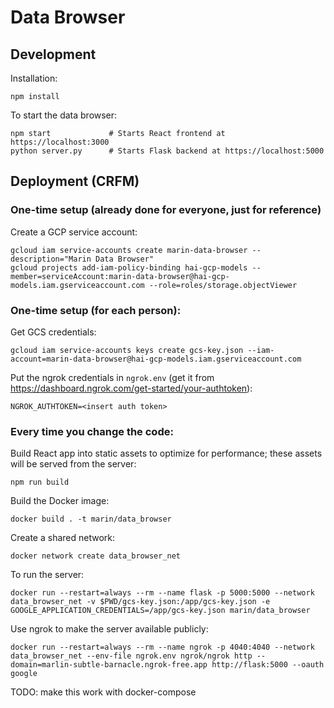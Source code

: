 # Data Browser

## Development

Installation:

    npm install

To start the data browser:

    npm start             # Starts React frontend at https://localhost:3000
    python server.py      # Starts Flask backend at https://localhost:5000

## Deployment (CRFM)

### One-time setup (already done for everyone, just for reference)

Create a GCP service account:

    gcloud iam service-accounts create marin-data-browser --description="Marin Data Browser"
    gcloud projects add-iam-policy-binding hai-gcp-models --member=serviceAccount:marin-data-browser@hai-gcp-models.iam.gserviceaccount.com --role=roles/storage.objectViewer

### One-time setup (for each person):

Get GCS credentials:

    gcloud iam service-accounts keys create gcs-key.json --iam-account=marin-data-browser@hai-gcp-models.iam.gserviceaccount.com

Put the ngrok credentials in `ngrok.env` (get it from https://dashboard.ngrok.com/get-started/your-authtoken):

    NGROK_AUTHTOKEN=<insert auth token>

### Every time you change the code:

Build React app into static assets to optimize for performance; these assets
will be served from the server:

    npm run build

Build the Docker image:

    docker build . -t marin/data_browser

Create a shared network:

    docker network create data_browser_net

To run the server:

    docker run --restart=always --rm --name flask -p 5000:5000 --network data_browser_net -v $PWD/gcs-key.json:/app/gcs-key.json -e GOOGLE_APPLICATION_CREDENTIALS=/app/gcs-key.json marin/data_browser

Use ngrok to make the server available publicly:

    docker run --restart=always --rm --name ngrok -p 4040:4040 --network data_browser_net --env-file ngrok.env ngrok/ngrok http --domain=marlin-subtle-barnacle.ngrok-free.app http://flask:5000 --oauth google

TODO: make this work with docker-compose
